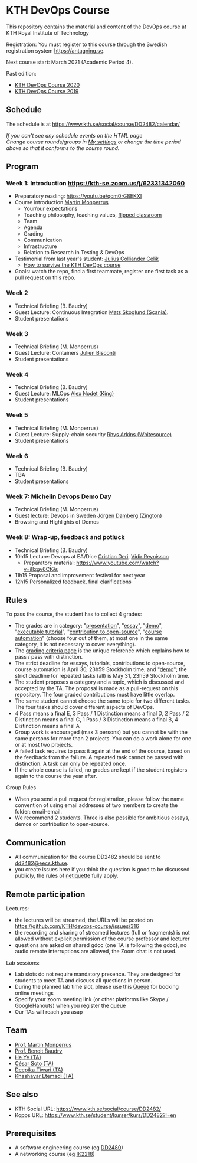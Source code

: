 # KTH DevOps Course

This repository contains the material and content of the DevOps course at KTH Royal Institute of Technology

Registration: You must register to this course through the Swedish registration system <https://antagning.se>.

Next course start: March 2021 (Academic Period 4).

Past edition:
* [KTH DevOps Course 2020](https://github.com/KTH/devops-course/blob/master/attic/2020/)
* [KTH DevOps Course 2019](https://github.com/KTH/devops-course/blob/master/attic/2019/)

## Schedule

The schedule is at <https://www.kth.se/social/course/DD2482/calendar/>

*If you can't see any schedule events on the HTML page*  
*Change course rounds/groups in [My settings](https://www.kth.se/social/course/DD2482/subscription/) or change the time period above so that it conforms to the course round.*

## Program

### Week 1: Introduction <https://kth-se.zoom.us/j/62331342060>
* Preparatory reading: <https://youtu.be/qcm0rG8EKXI>
* Course introduction [Martin Monperrus](https://www.monperrus.net/martin/)
  * Your/our expectations
  * Teaching philosophy, teaching values, [flipped classroom](https://en.wikipedia.org/wiki/Flipped_classroom)
  * Team
  * Agenda
  * Grading
  * Communication
  * Infrastructure
  * Relation to Research in Testing & DevOps 
* Testimonial from last year's student: [Julius Colliander Celik](https://github.com/juliuscc)
  * [How to survive the KTH DevOps course](https://docs.google.com/presentation/d/1sqfWk3DmM0fNAC61k2nNR5qrg-LttAiviYhA_BkaN9o/edit?usp=sharing)
* Goals: watch the repo, find a first teammate, register one first task as a pull request on this repo.

### Week 2
* Technical Briefing (B. Baudry)
* Guest Lecture: Continuous Integration [Mats Skoglund (Scania)](https://www.linkedin.com/in/matsskoglund/).
* Student presentations

### Week 3
* Technical Briefing (M. Monperrus)
* Guest Lecture: Containers [Julien Bisconti](https://www.linkedin.com/in/julienbisconti/) 
* Student presentations

### Week 4
* Technical Briefing (B. Baudry)
* Guest Lecture: MLOps [Alex Nodet (King)](https://www.linkedin.com/in/alexnodet/)
* Student presentations

### Week 5
* Technical Briefing (M. Monperrus)
* Guest Lecture: Supply-chain security [Rhys Arkins (Whitesource)](https://www.linkedin.com/in/rhys-arkins-5a643a/) 
* Student presentations

### Week 6
* Technical Briefing (B. Baudry)
* TBA
* Student presentations

### Week 7: Michelin Devops Demo Day
* Technical Briefing (M. Monperrus)
* Guest lecture: Devops in Sweden [Jörgen Damberg (Zington)](https://www.linkedin.com/in/kejsardamberg/)
* Browsing and Highlights of Demos

### Week 8: Wrap-up, feedback and potluck
* Technical Briefing (B. Baudry)
* 10h15 Lecture: Devops at EA/Dice [Cristian Deri](https://se.linkedin.com/in/cristian-deri), [Vidir Reynisson](https://se.linkedin.com/in/vidirr)
  * Preparatory material: <https://www.youtube.com/watch?v=iIIxgv6CtGs>
* 11h15 Proposal and improvement festival for next year
* 12h15 Personalized feedback, final clarifications


## Rules


To pass the course, the student has to collect 4 grades:
* The grades are in category: "[presentation](https://github.com/KTH/devops-course/tree/2021/contributions/presentation)", "[essay](https://github.com/KTH/devops-course/tree/2021/contributions/essay)", "[demo](https://github.com/KTH/devops-course/tree/2021/contributions/demo)", "[executable tutorial](https://github.com/KTH/devops-course/tree/2021/contributions/executable-tutorial)", "[contribution to open-source](https://github.com/KTH/devops-course/tree/2021/contributions/open-source)", "[course automation](https://github.com/KTH/devops-course/tree/2021/contributions/course-automation)" (choose four out of them, at most one in the same category, it is not necessary to cover everything).
* The [grading criteria page](grading-criteria.md) is the unique reference which explains how to pass / pass with distinction.
* The strict deadline for essays, tutorials, contributions to open-source, course automation is April 30, 23h59 Stockholm time; and "[demo](https://github.com/KTH/devops-course/tree/2021/contributions/demo)"; the strict deadline for repeated tasks (all) is May 31, 23h59 Stockholm time.
* The student proposes a category and a topic, which is discussed and accepted by the TA. The proposal is made as a pull-request on this repository. The four graded contributions must have little overlap.
* The same student cannot choose the same topic for two different tasks. The four tasks should cover different aspects of DevOps.
* 4 Pass means a final E, 3 Pass / 1 Distinction means a final D, 2 Pass / 2 Distinction means a final C, 1 Pass / 3 Distinction means a final B, 4 Distinction means a final A
* Group work is encouraged (max 3 persons) but you cannot be with the same persons for more than 2 projects. You can do a work alone for one or at most two projects.
* A failed task requires to pass it again at the end of the course, based on the feedback from the failure. A repeated task cannot be passed with distinction. A task can only be repeated once.
* If the whole course is failed, no grades are kept if the student registers again to the course the year after. 

Group Rules
* When you send a pull request for registration, please follow the name convention of using email addresses of two members to create the folder: email-email.
* We recommend 2 students. Three is also possible for ambitious essays, demos or contribution to open-source.

## Communication

* All communication for the course DD2482 should be sent to <dd2482@eecs.kth.se>.
* you create issues here if you think the question is good to be discussed publicly, the rules of [netiquette](https://en.wikipedia.org/wiki/Etiquette_in_technology) fully apply.

## Remote participation

Lectures:

* the lectures will be streamed, the URLs will be posted on https://github.com/KTH/devops-course/issues/316
* the recording and sharing of streamed lectures (full or fragments) is not allowed without explicit permission of the course professor and lecturer
* questions are asked on shared gdoc (one TA is following the gdoc), no audio remote interruptions are allowed, the Zoom chat is not used.

Lab sessions:

* Lab slots do not require mandatory presence. They are designed for students to meet TA and discuss all questions in person.
* During the planned lab time slot, please use this [Queue](http://queue.csc.kth.se/#/queue/DD2482) for booking online meetings
* Specify your zoom meeting link (or other platforms like Skype / GoogleHanouts) when you register the queue
* Our TAs will reach you asap

## Team

* [Prof. Martin Monperrus](http://www.monperrus.net/martin/)
* [Prof. Benoit Baudry](https://softwarediversity.eu/)
* [He Ye (TA)](https://www.kth.se/profile/heye)
* [César Soto (TA)](https://cesarsotovalero.github.io/)
* [Deepika Tiwari (TA)](https://www.kth.se/profile/deepikat)
* [Khashayar Etemadi (TA)](https://www.kth.se/profile/khaes)

## See also

* KTH Social URL: <https://www.kth.se/social/course/DD2482/>
* Kopps URL: <https://www.kth.se/student/kurser/kurs/DD2482?l=en>

## Prerequisites

* A software engineering course (eg [DD2480](https://www.kth.se/student/kurser/kurs/DD2480))
* A networking course (eg [IK2218](https://www.kth.se/student/kurser/kurs/IK2218?l=en))


